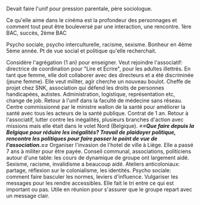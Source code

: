 Devait faire l'unif pour pression parentale, père sociologue.

Ce qu'elle aime dans le cinéma est la profondeur des personnages et comment tout peut être bouleversé par une interaction, une rencontre. 
1ère BAC, succès, 2ème BAC

Psycho sociale, psycho interculturelle, racisme, sexisme. Bonheur en 4ème 5ème année.
Pt de vue social et politique qu'elle recherchait.

Considère l'agrégation (1 an) pour enseigner.
Veut rejoindre l'associatif: directrice de coordination pour "Lire et Ecrire", pour les adultes illettrés. En tant que femme, elle doit collaborer avec des directeurs et a été discriminée (jeune femme). Elle veut militer, agir cherche un nouveau boulot. Cheffe de projet chez SNK, association qui défend les droits de personnes handicapées, autistes. Administration, logistique, représentation etc, change de job. Retour à l'unif dans la faculté de médecine sans réseau. Centre commissionné par le ministre wallon de la santé pour améliorer la santé avec tous les acteurs de la santé publique. Contrat de 1 an.
Retour à l'associatif, lutter contre les inégalités, plusieurs branches d'action avec missions mais elle était dans le volet Nord (Belgique). 
***==Que faire depuis la Belgique pour réduire les inégalités? Travail de plaidoyer politique, rencontre les politiques pour faire passer le point de vue de l'association.==*** 
Organiser l'invasion de l'hotel de ville à Liège. Elle a passé 7 ans à militer pour être payée.
Conseil communal, associations, politiciens autour d'une table: les cours de dynamique de groupe ont largement aidé. Sexisme, racisme, invalidisme a beaucoup aidé. 
Ateliers anticoloniaux: partage, réflexion sur le colonialisme, les identités.
Psycho sociale: comment faire basculer les normes, leviers d'influence. Vulgariser les messages pour les rendre accessibles. 
Elle fait le tri entre ce qui est important ou pas. Utile en réunion pour s'assurer que le groupe repart avec un message clair.


